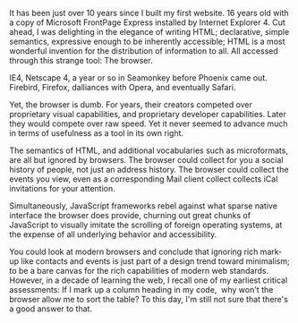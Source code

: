 

It has been just over 10 years since I built my first website. 16 years old with a copy of Microsoft FrontPage
Express installed by Internet Explorer 4. Cut ahead, I was delighting in the elegance of writing HTML;
declarative, simple semantics, expressive enough to be inherently accessible; HTML is a most wonderful
invention for the distribution of information to all. All accessed through this strange tool: The browser.

IE4, Netscape 4, a year or so in Seamonkey before Phoenix came out. Firebird, Firefox, dalliances with Opera,
and eventually Safari.

Yet, the browser is dumb. For years, their creators competed over proprietary visual capabilities, and
proprietary developer capabilities. Later they would compete over raw speed. Yet it never seemed to advance
much in terms of usefulness as a tool in its own right.

The semantics of HTML, and additional vocabularies such as microformats, are all but ignored by browsers. The
browser could collect for you a social history of people, not just an address history. The browser could
collect the events you view, even as a corresponding Mail client collect collects iCal invitations for your
attention.

Simultaneously, JavaScript frameworks rebel against what sparse native interface the browser does provide,
churning out great chunks of JavaScript to visually imitate the scrolling of foreign operating systems, at the
expense of all underlying behavior and accessibility.

You could look at modern browsers and conclude that ignoring rich mark-up like contacts and events is just
part of a design trend toward minimalism; to be a bare canvas for the rich capabilities of modern web
standards. However, in a decade of learning the web, I recall one of my earliest critical assessments: If I
mark up a column heading in my code,  why won't the browser allow me to sort the table? To this day, I'm
still not sure that there's a good answer to that.